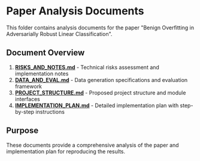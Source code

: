 # Paper Analysis Documents

This folder contains analysis documents for the paper "Benign Overfitting in Adversarially Robust Linear Classification".

## Document Overview

1. **[RISKS_AND_NOTES.md](file:///Users/wangyuxuan/Documents/notebook/articles/2112.15250v1/RISKS_AND_NOTES.md)** - Technical risks assessment and implementation notes
2. **[DATA_AND_EVAL.md](file:///Users/wangyuxuan/Documents/notebook/articles/2112.15250v1/DATA_AND_EVAL.md)** - Data generation specifications and evaluation framework
3. **[PROJECT_STRUCTURE.md](file:///Users/wangyuxuan/Documents/notebook/articles/2112.15250v1/PROJECT_STRUCTURE.md)** - Proposed project structure and module interfaces
4. **[IMPLEMENTATION_PLAN.md](file:///Users/wangyuxuan/Documents/notebook/articles/2112.15250v1/IMPLEMENTATION_PLAN.md)** - Detailed implementation plan with step-by-step instructions

## Purpose

These documents provide a comprehensive analysis of the paper and implementation plan for reproducing the results.